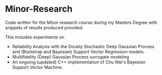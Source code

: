 # Minor-Research
Code written for the Minor research course during my Masters Degree with snippets of results produced provided. 

This includes experiments on 

- Reliability Analysis with the Doubly Stochastic Deep Gaussian Process and (Bootstrap and Bayesian) Support Vector Regression models. 
- Multifidelity (Deep) Gaussian Process surrogate modeling
- An ongoing (updated) C++ implementation of Chu Wei's Bayesian Support Vector Machine.

